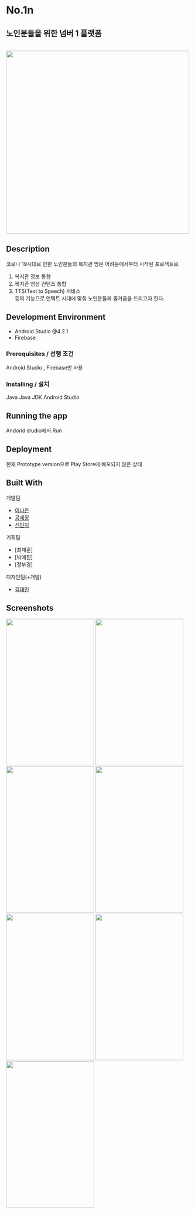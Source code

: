 # No.1n
## **노인분들을 위한 넘버 1 플랫폼**<br />
<br />
<img src="https://user-images.githubusercontent.com/54359832/122895866-76aa9780-d383-11eb-9c10-02505b1b72a8.png" width="500px" height="500px"></img>

## Description

코로나 19시대로 인한 노인분들의 복지관 방문 어려움에서부터 시작된 프로젝트로 <br />

1. 복지관 정보 통합
2. 복지관 영상 컨텐츠 통합
3. TTS(Text to Speech) 서비스<br />
등의 기능으로 언택트 시대에 맞춰 노인분들께 즐거움을 드리고자 한다.


## Development Environment

- Android Studio @4.2.1
- Firebase

### Prerequisites / 선행 조건

Android Studio , Firebase만 사용

### Installing / 설치

Java
Java JDK
Android Studio

## Running the app

Andorid studio에서 Run

## Deployment

현재 Prototype version으로 Play Store에 배포되지 않은 상태

## Built With

개발팀
* [이나은](https://github.com/naeunhub)
* [공세정](https://github.com/Sejung0518)
* [신민지](https://github.com/minji05)

기획팀
* [최재훈]
* [박예진]
* [정부경]

디자인팀(+개발)
* [김대인](https://github.com/eodls2966)

## Screenshots

<img src="https://user-images.githubusercontent.com/54359832/122897752-4106ae00-d385-11eb-9164-cba1de5dff1a.png" width="240px" height="400px"></img>
<img src="https://user-images.githubusercontent.com/54359832/122897955-701d1f80-d385-11eb-8a87-882653bdb852.png" width="240px" height="400px"></img>
<img src="https://user-images.githubusercontent.com/54359832/122897982-790df100-d385-11eb-8a1a-073844d16807.png" width="240px" height="400px"></img>
<img src="https://user-images.githubusercontent.com/54359832/122898076-904cde80-d385-11eb-9882-0fb250619fa2.png" width="240px" height="400px"></img>
<img src="https://user-images.githubusercontent.com/54359832/122898158-9e9afa80-d385-11eb-95be-7b154cf74aa9.png" width="240px" height="400px"></img>
<img src="https://user-images.githubusercontent.com/54359832/122898230-ad81ad00-d385-11eb-8e86-90dadabf54f8.png" width="240px" height="400px"></img>
<img src="https://user-images.githubusercontent.com/54359832/122898266-b4102480-d385-11eb-8b5d-c9b0b977f6e5.png" width="240px" height="400px"></img>
